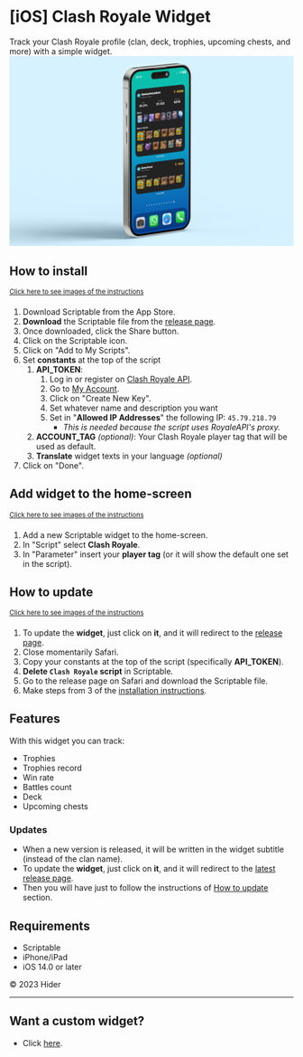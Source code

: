 # [iOS] Clash Royale Widget
Track your Clash Royale profile (clan, deck, trophies, upcoming chests, and more) with a simple widget.
![Mockup](img/mockup.png)

## How to install
<sup>[Click here to see images of the instructions](./docs/install.md)</sup>

1. Download Scriptable from the App Store.
2. **Download** the Scriptable file from the [release page](https://github.com/Hider-alt/cr-widget/releases/latest).
3. Once downloaded, click the Share button.
4. Click on the Scriptable icon.
5. Click on "Add to My Scripts".
6. Set **constants** at the top of the script
   1. **API_TOKEN**:
      1. Log in or register on [Clash Royale API](https://developer.clashroyale.com/#/login).
      2. Go to [My Account](https://developer.clashroyale.com/#/account).
      3. Click on "Create New Key".
      4. Set whatever name and description you want
      5. Set in "**Allowed IP Addresses**" the following IP: `45.79.218.79`
         * _This is needed because the script uses RoyaleAPI's proxy._
   2. **ACCOUNT_TAG** _(optional)_: Your Clash Royale player tag that will be used as default.
   3. **Translate** widget texts in your language _(optional)_
7. Click on "Done".

## Add widget to the home-screen
<sup>[Click here to see images of the instructions](./docs/add-to-home.md)</sup>

1. Add a new Scriptable widget to the home-screen.
2. In "Script" select **Clash Royale**.
3. In "Parameter" insert your **player tag** (or it will show the default one set in the script).

## How to update
<sup>[Click here to see images of the instructions](./docs/update.md)</sup>

1. To update the **widget**, just click on **it**, and it will redirect to the [release page](https://github.com/Hider-alt/cr-widget/releases/latest).
2. Close momentarily Safari.
3. Copy your constants at the top of the script (specifically **API_TOKEN**).
4. **Delete `Clash Royale` script** in Scriptable.
5. Go to the release page on Safari and download the Scriptable file.
6. Make steps from 3 of the [installation instructions](#how-to-install).

## Features
With this widget you can track:
- Trophies
- Trophies record
- Win rate
- Battles count
- Deck
- Upcoming chests

### Updates
- When a new version is released, it will be written in the widget subtitle (instead of the clan name).
- To update the **widget**, just click on **it**, and it will redirect to the [latest release page](https://github.com/Hider-alt/cr-widget/releases/latest).
- Then you will have just to follow the instructions of [How to update](#how-to-update) section.

## Requirements
- Scriptable
- iPhone/iPad
- iOS 14.0 or later


© 2023 Hider

___

## Want a custom widget?
- Click [here](https://it.fiverr.com/share/P04gAp).